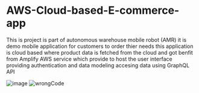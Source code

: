 # AWS-Cloud-based-E-commerce-app
This is project is part of autonomous warehouse mobile robot (AMR) it is demo mobile application for customers to order thier needs this application is cloud based where product data is fetched from the cloud and got benfit from Amplify AWS service which provide to host the user interface providing authentication and data modeling accesing data using GraphQL API

![image](https://github.com/omarabelgwad/AWS-Cloud-based-E-commerce-app/assets/120633090/c914cec6-c3e7-4bdc-b754-c7c8d7b7ed95)
![wrongCode](https://github.com/omarabelgwad/AWS-Cloud-based-E-commerce-app/assets/120633090/fa8dc5af-cff5-4634-93cc-c4cd13006fc8)
